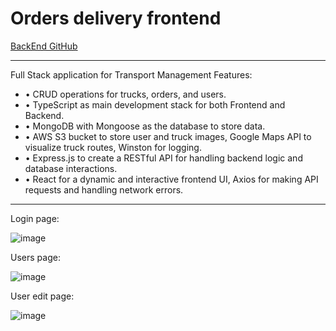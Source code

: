 # Orders delivery frontend

[BackEnd GitHub](https://github.com/IgorPetrovKrsk/capstone_orders_delivery_system_backend)

---

Full Stack application for Transport Management
Features:
- • CRUD operations for trucks, orders, and users.
- • TypeScript as main development stack for both Frontend and Backend.
- • MongoDB with Mongoose as the database to store data.
- • AWS S3 bucket to store user and truck images, Google Maps API to visualize truck routes, Winston for logging.
- • Express.js to create a RESTful API for handling backend logic and database interactions.
- • React for a dynamic and interactive frontend UI, Axios for making API requests and handling network errors.
---
Login page:

![image](https://github.com/user-attachments/assets/b949d2e1-fbf6-4835-a7d6-a411e6d70d20)

Users page:

![image](https://github.com/user-attachments/assets/ddcfac16-781f-4436-aa4e-a5810220195b)

User edit page:

![image](https://github.com/user-attachments/assets/b869735e-3f52-4460-b738-bb788919abae)


